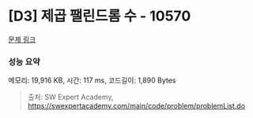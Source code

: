 # [D3] 제곱 팰린드롬 수 - 10570 

[문제 링크](https://swexpertacademy.com/main/code/problem/problemDetail.do?contestProbId=AXO72aaqPrcDFAXS) 

### 성능 요약

메모리: 19,916 KB, 시간: 117 ms, 코드길이: 1,890 Bytes



> 출처: SW Expert Academy, https://swexpertacademy.com/main/code/problem/problemList.do